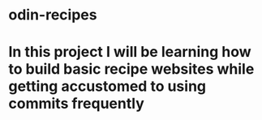 # odin-recipes
# In this project I will be learning how to build basic recipe websites while getting accustomed to using commits frequently